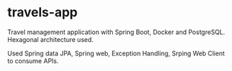 # travels-app
Travel management application with Spring Boot, Docker and PostgreSQL. Hexagonal architecture used.

Used Spring data JPA, Spring web, Exception Handling, Srping Web Client to consume APIs.
